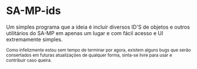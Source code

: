 # SA-MP-ids
Um simples programa que a ideia é incluir diversos ID'S de objetos e outros utilitários do SA-MP em apenas um lugar e com fácil acesso e UI extremamente simples.

<small>Como infelizmente estou sem tempo de terminar por agora, existem alguns bugs que serão consertados em futuras atualizações de qualquer forma, sinta-se livre para usar e contribuir caso queira.</small>
